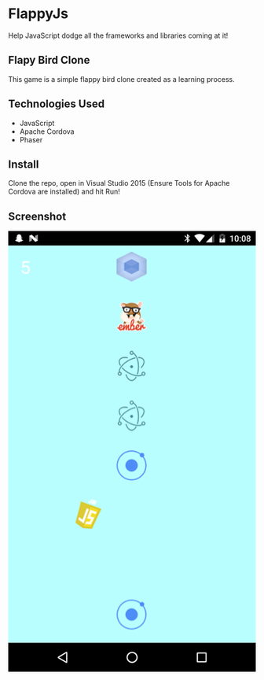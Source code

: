 # FlappyJs
Help JavaScript dodge all the frameworks and libraries coming at it!

## Flapy Bird Clone
This game is a simple flappy bird clone created as a learning process.

## Technologies Used
* JavaScript 
* Apache Cordova
* Phaser

## Install
Clone the repo, open in Visual Studio 2015 (Ensure Tools for Apache Cordova are installed) and hit Run!

## Screenshot
![alt text](https://github.com/MaxHershey/FlappyJs/blob/master/screenshot.png "Screenshot")